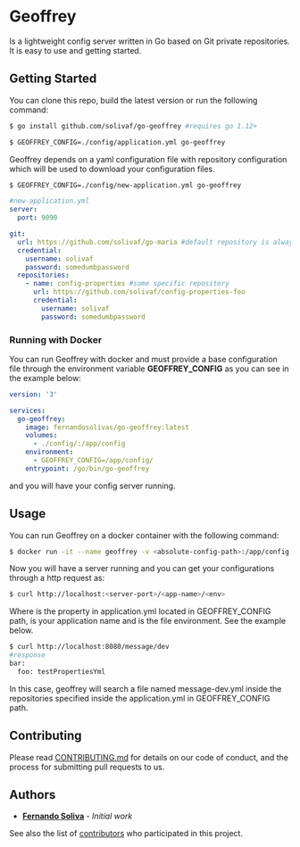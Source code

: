 # Geoffrey
Is a lightweight config server written in Go based on Git private repositories. It is easy to use and getting started.

## Getting Started
You can clone this repo, build the latest version or run the following command:

```bash
$ go install github.com/solivaf/go-geoffrey #requires go 1.12+

$ GEOFFREY_CONFIG=./config/application.yml go-geoffrey
```

Geoffrey depends on a yaml configuration file with repository configuration which will be used to download
your configuration files. 
```bash
$ GEOFFREY_CONFIG=./config/new-application.yml go-geoffrey
```

```yaml
#new-application.yml
server:
  port: 9090

git:
  url: https://github.com/solivaf/go-maria #default repository is always required
  credential:
    username: solivaf
    password: somedumbpassword
  repositories:
    - name: config-properties #some specific repository
      url: https://github.com/solivaf/config-properties-foo
      credential:
        username: solivaf
        password: somedumbpassword
```

### Running with Docker

You can run Geoffrey with docker and must provide a base configuration file through the environment variable **GEOFFREY_CONFIG**
as you can see in the example below:

```yaml
version: '3'

services:
  go-geoffrey:
    image: fernandosolivas/go-geoffrey:latest
    volumes:
      - ./config/:/app/config
    environment:
      - GEOFFREY_CONFIG=/app/config/
    entrypoint: /go/bin/go-geoffrey
```
and you will have your config server running.

## Usage
You can run Geoffrey on a docker container with the following command:

```bash
$ docker run -it --name geoffrey -v <absolute-config-path>:/app/config -e GEOFFREY_CONFIG=/app/config/ fernandosolivas/go-geoffrey:latest /go/bin/go-geoffrey
```

Now you will have a server running and you can get your configurations through a http request as:

```bash
$ curl http://localhost:<server-port>/<app-name>/<env>
```

Where <server-port> is the property in application.yml located in GEOFFREY_CONFIG path, <app-name> is your application name
and <env> is the file environment. See the example below.

```bash
$ curl http://localhost:8080/message/dev
#response
bar:
  foo: testPropertiesYml
```

In this case, geoffrey will search a file named message-dev.yml inside the repositories specified inside the application.yml
in GEOFFREY_CONFIG path.

## Contributing

Please read [CONTRIBUTING.md](https://gist.github.com/solivaf/20f1873a92f0a0c7376f0a92537658a6) for details on our code of conduct, and the process for submitting pull requests to us.

## Authors

* **[Fernando Soliva](https://github.com/solivaf)** - *Initial work*

See also the list of [contributors](https://github.com/solivaf/go-geoffrey/contributors) who participated in this project.